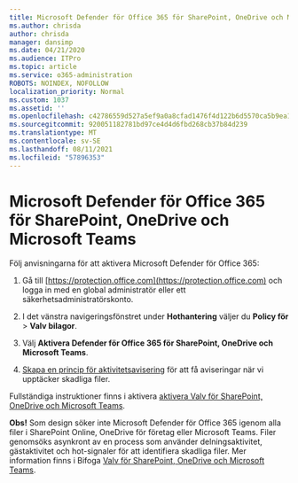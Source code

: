 ```yaml
---
title: Microsoft Defender för Office 365 för SharePoint, OneDrive och Microsoft Teams
ms.author: chrisda
author: chrisda
manager: dansimp
ms.date: 04/21/2020
ms.audience: ITPro
ms.topic: article
ms.service: o365-administration
ROBOTS: NOINDEX, NOFOLLOW
localization_priority: Normal
ms.custom: 1037
ms.assetid: ''
ms.openlocfilehash: c42786559d527a5ef9a0a8cfad1476f4d122b6d5570ca5b9ea138b21a153ae96
ms.sourcegitcommit: 920051182781bd97ce4d4d6fbd268cb37b84d239
ms.translationtype: MT
ms.contentlocale: sv-SE
ms.lasthandoff: 08/11/2021
ms.locfileid: "57896353"
---
```

# <a name="microsoft-defender-for-office-365-for-sharepoint-onedrive-and-microsoft-teams"></a>Microsoft Defender för Office 365 för SharePoint, OneDrive och Microsoft Teams

Följ anvisningarna för att aktivera Microsoft Defender för Office 365:

1. Gå till [https://protection.office.com](https://protection.office.com) och logga in med en global administratör eller ett säkerhetsadministratörskonto.

2. I det vänstra navigeringsfönstret under **Hothantering** väljer du **Policy för** \> **Valv bilagor**.

3. Välj **Aktivera Defender för Office 365 för SharePoint, OneDrive och Microsoft Teams**.

4. [Skapa en princip för aktivitetsavisering](https://docs.microsoft.com/microsoft-365/compliance/create-activity-alerts) för att få aviseringar när vi upptäcker skadliga filer.

Fullständiga instruktioner finns i aktivera [aktivera Valv för SharePoint, OneDrive och Microsoft Teams](https://docs.microsoft.com/microsoft-365/security/office-365-security/turn-on-atp-for-spo-odb-and-teams).

**Obs!** Som design söker inte Microsoft Defender för Office 365 igenom alla filer i SharePoint Online, OneDrive för företag eller Microsoft Teams. Filer genomsöks asynkront av en process som använder delningsaktivitet, gästaktivitet och hot-signaler för att identifiera skadliga filer. Mer information finns i Bifoga [Valv för SharePoint, OneDrive och Microsoft Teams](https://docs.microsoft.com/microsoft-365/security/office-365-security/atp-for-spo-odb-and-teams).
